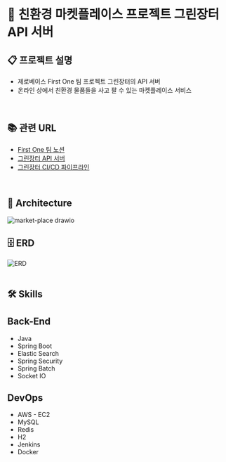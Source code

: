 # 🍉 친환경 마켓플레이스 프로젝트 그린장터 API 서버

## 📋 프로젝트 설명

- 제로베이스 First One 팀 프로젝트 그린장터의 API 서버
- 온라인 상에서 친환경 물품들을 사고 팔 수 있는 마켓플레이스 서비스
<br>

## 📚 관련 URL

- [First One 팀 노션](https://elite-aletopelta-3ca.notion.site/1-FirstOne-d25c8b51a07643d98b349e7a64e70280?pvs=4)
- [그린장터 API 서버](https://green-jangteo.duckdns.org:8443/swagger-ui/index.html)
- [그린장터 CI/CD 파이프라인](http://my-jenkins.duckdns.org:8080/job/green-jangteo/)
<br>

## 🗼 Architecture
![market-place drawio](https://github.com/zerobase-first-one/green-jangteo-backend/assets/128391669/367eca34-4434-42d0-af1a-2645ea204198)
<br>

## 🗄️ ERD
![ERD](https://github.com/zerobase-first-one/green-jangteo-backend/assets/128391669/e1b4a49e-52da-4d88-b0b1-00b3e6aed9ac)
<br><br>

## 🛠️ Skills

## Back-End

- Java
- Spring Boot
- Elastic Search
- Spring Security
- Spring Batch
- Socket IO

## DevOps

- AWS - EC2
- MySQL
- Redis
- H2
- Jenkins
- Docker
